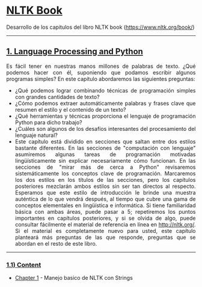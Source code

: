 <div align="justify">

<h1><u> NLTK Book</u></h1>

Desarrollo de los capitulos del libro NLTK book (https://www.nltk.org/book/)

---


<h2><u> 1. Language Processing and Python</u></h2>
Es fácil tener en nuestras manos millones de palabras de texto. ¿Qué podemos hacer con él, suponiendo que podamos escribir algunos programas simples? En este capítulo abordaremos las siguientes preguntas:

- ¿Qué podemos lograr combinando técnicas de programación simples con grandes cantidades de texto?
- ¿Cómo podemos extraer automáticamente palabras y frases clave que resumen el estilo y el contenido de un texto?
- ¿Qué herramientas y técnicas proporciona el lenguaje de programación Python para dicho trabajo?
- ¿Cuáles son algunos de los desafíos interesantes del procesamiento del lenguaje natural?
- Este capítulo está dividido en secciones que saltan entre dos estilos bastante diferentes. En las secciones de "computación con lenguaje" asumiremos algunas tareas de programación motivadas lingüísticamente sin explicar necesariamente cómo funcionan. En las secciones de "mirar más de cerca a Python" revisaremos sistemáticamente los conceptos clave de programación. Marcaremos los dos estilos en los títulos de las secciones, pero los capítulos posteriores mezclarán ambos estilos sin ser tan directos al respecto. Esperamos que este estilo de introducción le brinde una muestra auténtica de lo que vendrá después, al tiempo que cubre una gama de conceptos elementales en lingüística e informática. Si tiene familiaridad básica con ambas áreas, puede pasar a 5; repetiremos los puntos importantes en capítulos posteriores, y si se olvida de algo, puede consultar fácilmente el material de referencia en línea en http://nltk.org/. Si el material es completamente nuevo para usted, este capítulo planteará más preguntas de las que responde, preguntas que se abordan en el resto de este libro.

---

<h3><u> 1.1) Content</u></h3>

- [Chapter 1](./1.%20Language%20Processing%20and%20Python/Chapter%20#1.py) -  Manejo basico de NLTK con Strings


</div>